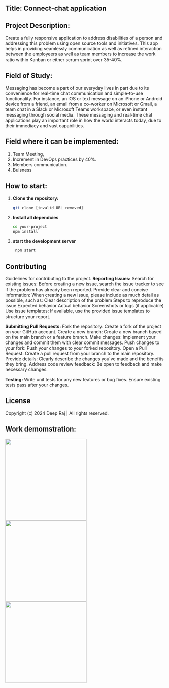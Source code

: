 ## Title: Connect-chat application

## Project Description: 
Create a fully responsive application to address disabilities of a person and addressing this problem using open source tools and 
initiatives. This app helps in providing seamlessly communication as well as refined interaction between the employeers as well as
team members to increase the work ratio within Kanban or either scrum sprint over 35-40%. 

## Field of Study:
Messaging has become a part of our everyday lives in part due to its convenience for real-time chat communication and simple-to-use functionality. For instance,
an iOS or text message on an iPhone or Android device from a friend, an email from a co-worker on Microsoft or Gmail, a team chat in a Slack or Microsoft Teams
workspace, or even instant messaging through social media. These messaging and real-time chat applications play an important role in how the world interacts today,
due to their immediacy and vast capabilities. 

## Field where it can be implemented: 
1. Team Meeting,
2. Increment in DevOps practices by 40%.
3. Members communication.
4. Buisness


## How to start:
1. **Clone the repository:**
   ```bash
   git clone [invalid URL removed]
2. **Install all dependcies**
    ```bash
    cd your-project
   npm install
3. **start the development server**
     ```bash
      npm start
   
## Contributing
Guidelines for contributing to the project.
**Reporting Issues:**
Search for existing issues: Before creating a new issue, search the issue tracker to see if the problem has already been reported.
Provide clear and concise information: When creating a new issue, please include as much detail as possible, such as:
Clear description of the problem
Steps to reproduce the issue
Expected behavior
Actual behavior
Screenshots or logs (if applicable)
Use issue templates: If available, use the provided issue templates to structure your report.

**Submitting Pull Requests:**
Fork the repository: Create a fork of the project on your GitHub account.
Create a new branch: Create a new branch based on the main branch or a feature branch.
Make changes: Implement your changes and commit them with clear commit messages.
Push changes to your fork: Push your changes to your forked repository.
Open a Pull Request: Create a pull request from your branch to the main repository.
Provide details: Clearly describe the changes you've made and the benefits they bring.
Address code review feedback: Be open to feedback and make necessary changes.

**Testing:**
Write unit tests for any new features or bug fixes.
Ensure existing tests  pass after your changes.

## License
Copyright (c) 2024 Deep Raj | All rights reserved.
## Work demomstration: 
<img src="https://sendbird.sfo3.digitaloceanspaces.com/cms/3.-user-moderation.gif" width="256"/>
<img src="https://blog.flock.com/hubfs/GIFs/chat.gif" width="256"/>
<img src="https://cdn.dribbble.com/users/543480/screenshots/3993214/gif_animation_dribbble_shot.gif" width="256"/>

